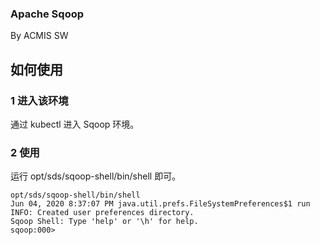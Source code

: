 ### Apache Sqoop 

By ACMIS SW

## 如何使用

### 1 进入该环境
通过 kubectl 进入 Sqoop 环境。

###  2 使用
运行  opt/sds/sqoop-shell/bin/shell 即可。
``` 
opt/sds/sqoop-shell/bin/shell
Jun 04, 2020 8:37:07 PM java.util.prefs.FileSystemPreferences$1 run
INFO: Created user preferences directory.
Sqoop Shell: Type 'help' or '\h' for help.
sqoop:000>  

```